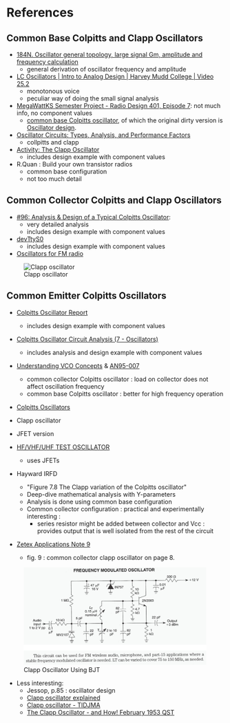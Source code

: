 
# References


## Common Base Colpitts and Clapp Oscillators
* [184N. Oscillator general topology, large signal Gm, amplitude and frequency calculation](https://www.youtube.com/watch?v=L7uazLiHC7o)
  * general derivation of oscillator frequency and amplitude
* [LC Oscillators | Intro to Analog Design | Harvey Mudd College | Video 25.2](https://www.youtube.com/watch?v=QcbPoFww6cg)
  * monotonous voice
  * peculiar way of doing the small signal analysis
* [MegaWattKS Semester Project - Radio Design 401, Episode 7](https://youtu.be/-rBG8U4wsOk?t=1972): not much info, no component values
  * [common base Colpitts oscillator](./doc/Common-Base-Oscillator-Design-07june2023-1.pdf), of which the original dirty version is [Oscillator design](./doc/010_Oscillators_and_VCOs.pdf).
* [Oscillator Circuits: Types, Analysis, and Performance Factors](https://studylib.net/doc/18253023/chapter-6.-oscillator)
  * collpitts and clapp
* [Activity: The Clapp Oscillator](https://wiki.analog.com/university/courses/electronics/comms-lab-clapp-osc)
  * includes design example with component values
* R.Quan : Build your own transistor radios 
  * common base configuration
  * not too much detail

## Common Collector Colpitts and Clapp Oscillators
* [#96: Analysis & Design of a Typical Colpitts Oscillator](https://www.youtube.com/watch?v=TSKq5l7uuz4):
  * very detailed analysis
  * includes design example with component values
* [devTtyS0](https://www.youtube.com/watch?v=o-TFeAUumW8)
  * includes design example with component values
* [Oscillators for FM radio](https://www.edaboard.com/threads/oscillators-for-fm-radio.413247/)

<figure>
  <img src="./doc/Clapp_88MHz-108MHz_from_EDABoard.jpg" alt="Clapp oscillator" width="500"/>
  <figcaption>Clapp oscillator</figcaption>
</figure>

## Common Emitter Colpitts Oscillators
* [Colpitts Oscillator Report](https://github.com/AniruthSuresh/Colpitts-Oscillator/blob/main/Report.pdf)
  * includes design example with component values
* [Colpitts Oscillator Circuit Analysis (7 - Oscillators)](https://youtu.be/ES-kcNR4Ln0)
  * includes analysis and design example with component values
* [Understanding VCO Concepts](https://blog.minicircuits.com/understanding-vco-concepts/) & [AN95-007](https://www.minicircuits.com/appdoc/AN95-007.html)
  * common collector Colpitts oscillator : load on collector does not affect oscillation frequency
  * common base Colpitts oscillator : better for high frequency operation


* [Colpitts Oscillators](https://www.electronics-tutorials.com/oscillators/colpitts-oscillators.htm)
 * Clapp oscillator
 * JFET version
* [HF/VHF/UHF TEST OSCILLATOR](http://www.cappels.org/dproj/bandswitchtestosc/bs_test_oscillator.html)
  * uses JFETs
* Hayward IRFD
  * "Figure 7.8 The Clapp variation of the Colpitts oscillator"
  * Deep-dive mathematical analysis with Y-parameters
  * Analysis is done using common base configuration
  * Common collector configuration : practical and experimentally interesting : 
    * series resistor might be added between collector and Vcc : provides output that is well isolated from the rest of the circuit
* [Zetex Applications Note 9](./doc/an9.pdf)
  * fig. 9 : common collector clapp oscillator on page 8.

<figure>
  <img src="./doc/OSFM963.jpg" alt="Clapp oscillator" width="500"/>
  <figcaption>Clapp Oscillator Using BJT</figcaption>
</figure>

* Less interesting: 
  * Jessop, p.85 : oscillator design
  * [Clapp oscillator explained](https://everything.explained.today/Clapp_oscillator/)
  * [Clapp oscillator - TIDJMA](https://www.tidjma.tn/fr/electrical/clapp-oscillator-/)
  * [The Clapp Oscillator - and How! February 1953 QST](https://www.rfcafe.com/references/qst/clapp-oscillator-february-1953-qst.htm)